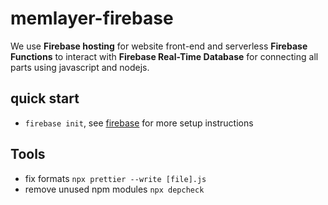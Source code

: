 # memlayer-firebase
We use **Firebase hosting** for website front-end and serverless **Firebase Functions** to interact with **Firebase Real-Time Database** for connecting all parts using javascript and nodejs.

## quick start
- `firebase init`, see [firebase](https://firebase.google.com/) for more setup instructions

## Tools
- fix formats `npx prettier --write [file].js`
- remove unused npm modules `npx depcheck`
